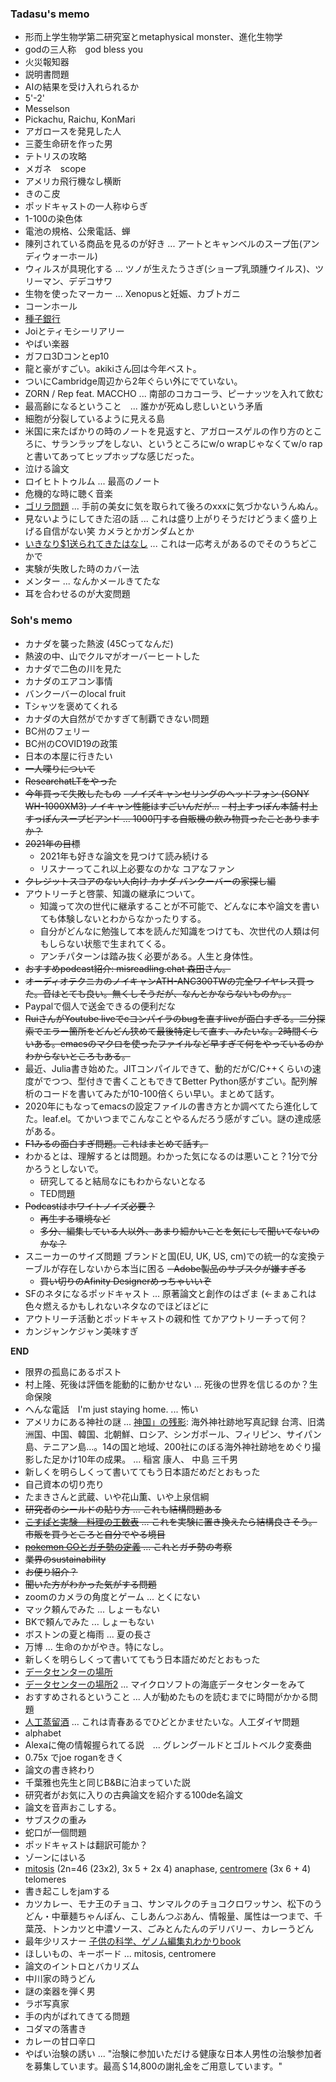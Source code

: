 ### Tadasu's memo
- 形而上学生物学第二研究室とmetaphysical monster、進化生物学
- godの三人称　god bless you
- 火災報知器
- 説明書問題
- AIの結果を受け入れられるか
- 5'-2'
- Messelson
- Pickachu, Raichu, KonMari
- アガロースを発見した人
- 三菱生命研を作った男
- テトリスの攻略
- メガネ　scope
- アメリカ飛行機なし横断
- きのこ皮
- ポッドキャストの一人称ゆらぎ
- 1-100の染色体
- 電池の規格、公衆電話、蝉
- 陳列されている商品を見るのが好き ... アートとキャンベルのスープ缶(アンディウォーホール)
- ウィルスが具現化する ... ツノが生えたうさぎ(ショープ乳頭腫ウイルス)、ツリーマン、デデコサワ
- 生物を使ったマーカー ... Xenopusと妊娠、カブトガニ
- コーンホール
- [種子銀行](https://ja.wikipedia.org/wiki/%E3%82%B9%E3%83%B4%E3%82%A1%E3%83%BC%E3%83%AB%E3%83%90%E3%83%AB%E4%B8%96%E7%95%8C%E7%A8%AE%E5%AD%90%E8%B2%AF%E8%94%B5%E5%BA%AB)
- Joiとティモシーリアリー
- やばい楽器
- ガフロ3Dコンとep10
- 龍と豪がすごい。akikiさん回は今年ベスト。
- ついにCambridge周辺から2年ぐらい外にでていない。
- ZORN / Rep feat. MACCHO ... 南部のコカコーラ、ピーナッツを入れて飲む
- 最高齢になるということ　... 誰かが死ぬし悲しいという矛盾
- 細胞が分裂しているように見える島
- 米国に来たばかりの時のノートを見返すと、アガロースゲルの作り方のところに、サランラップをしない、というところにw/o wrapじゃなくてw/o rapと書いてあってヒップホップな感じだった。
- 泣ける論文
- ロイヒトトゥルム ... 最高のノート
- 危機的な時に聴く音楽
- [ゴリラ問題](https://genomebiology.biomedcentral.com/articles/10.1186/s13059-020-02133-w) ... 手前の美女に気を取られて後ろのxxxに気づかないうんぬん。
- 見ないようにしてきた沼の話 ... これは盛り上がりそうだけどうまく盛り上げる自信がない笑 カメラとかガンダムとか
- [いきなり$1送られてきたはなし](https://timeinthemarket.com/im-getting-that-nielsen-survey-money/) ... これは一応考えがあるのでそのうちどこかで
- 実験が失敗した時のカバー法
- メンター ...  なんかメールきてたな
- 耳を合わせるのが大変問題

### Soh's memo
- カナダを襲った熱波 (45Cってなんだ)
- 熱波の中、山でクルマがオーバーヒートした
- カナダで二色の川を見た
- カナダのエアコン事情
- バンクーバーのlocal fruit
- Tシャツを褒めてくれる
- カナダの大自然がでかすぎて制覇できない問題
- BC州のフェリー
- BC州のCOVID19の政策
- 日本の本屋に行きたい
- ~~一人喋りについて~~
- ~~ResearchatLTをやった~~
- ~~今年買って失敗したもの~~
~~- ノイズキャンセリングのヘッドフォン (SONY WH-1000XM3) ノイキャン性能はすごいんだが...~~
~~- 村上すっぽん本舗 村上すっぽんスープビアンド ... 1000円する自販機の飲み物買ったことありますか？~~
- ~~2021年の目標~~
   - 2021年も好きな論文を見つけて読み続ける
   - リスナーってこれ以上必要なのかな コアなファン
- ~~クレジットスコアのない人向け カナダ バンクーバーの家探し編~~
- アウトリーチと啓蒙、知識の継承について。
  - 知識って次の世代に継承することが不可能で、どんなに本や論文を書いても体験しないとわからなかったりする。
  - 自分がどんなに勉強して本を読んだ知識をつけても、次世代の人類は何もしらない状態で生まれてくる。
  - アンチパターンは踏み抜く必要がある。人生と身体性。
- ~~おすすめpodcast紹介: misreadling.chat 森田さん。~~
- ~~オーディオテクニカのノイキャンATH-ANC300TWの完全ワイヤレス買った。音はとても良い。無くしそうだが、なんとかならないものか。。~~
- Paypalで個人で送金できるの便利だな
- ~~RuiさんがYoutube liveでcコンパイラのbugを直すliveが面白すぎる。二分探索でエラー箇所をどんどん狭めて最後特定して直す、みたいな。2時間くらいある。emacsのマクロを使ったファイルなど早すぎて何をやっているのかわからないところもある。~~
- 最近、Julia書き始めた。JITコンパイルできて、動的だがC/C++くらいの速度がでつつ、型付きで書くこともできてBetter Python感がすごい。配列解析のコードを書いてみたが10-100倍くらい早い。まとめて話す。
- 2020年にもなってemacsの設定ファイルの書き方とか調べてたら進化してた。leaf.el。てかいつまでこんなことやるんだろう感がすごい。謎の達成感がある。
- ~~F1みるの面白すぎ問題。これはまとめて話す。~~
- わかるとは、理解するとは問題。わかった気になるのは悪いこと？1分で分かろうとしないで。
  - 研究してると結局なにもわからないとなる
  - TED問題 
- ~~Podcastはホワイトノイズ必要？~~
  - ~~再生する環境など~~
  - ~~多分、編集している人以外、あまり細かいことを気にして聞いてないのかな？~~
- スニーカーのサイズ問題 ブランドと国(EU, UK, US, cm)での統一的な変換テーブルが存在しないから本当に困る
~~- Adobe製品のサブスクが嫌すぎる~~
  - ~~買い切りのAfinity Designerめっちゃいいぞ~~
- SFのネタになるポッドキャスト ... 原著論文と創作のはざま (<-まぁこれは色々燃えるかもしれないネタなのでほどほどに
- アウトリーチ活動とポッドキャストの親和性 てかアウトリーチって何？
- カンジャンケジャン美味すぎ

__END__
- 限界の孤島にあるポスト
- 村上隆、死後は評価を能動的に動かせない ... 死後の世界を信じるのか？生命保険
- へんな電話　I'm just staying home. ... 怖い
- アメリカにある神社の謎 ... [神国」の残影](https://www.amazon.co.jp/dp/4336063427): 海外神社跡地写真記録 台湾、旧満洲国、中国、韓国、北朝鮮、ロシア、シンガポール、フィリピン、サイパン島、テニアン島…。14の国と地域、200社にのぼる海外神社跡地をめぐり撮影した足かけ10年の成果。 ...  稲宮 康人、 中島 三千男 
- 新しくを明らしくって書いててもう日本語だめだとおもった
- 自己資本の切り売り
- たまきさんと武蔵、いや花山薫、いや上泉信綱
- ~~研究者のシールドの貼り方 ... これも結構問題ある~~
- ~~[こすぱと実験　料理の工数表](https://twitter.com/kenkawakenkenke/status/1292348484880744449) ... これを実験に置き換えたら結構良さそう。市販を買うところと自分でやる境目~~
- ~~[pokemon GOとガチ勢の定義](https://rocketnews24.com/2020/08/04/1398964/amp/) ... これとガチ勢の考察~~
- ~~業界のsustainability~~
- ~~お便り紹介？~~
- ~~聞いた方がわかった気がする問題~~
- zoomのカメラの角度とゲーム ... とくにない
- マック頼んでみた ... しょーもない
- BKで頼んでみた ... しょーもない
- ボストンの夏と梅雨 ... 夏の長さ
- 万博 ... 生命のかがやき。特になし。
- 新しくを明らしくって書いててもう日本語だめだとおもった
- [データセンターの場所](http://travelhack.jp/2012/08/18/underground-datacenter-swedish/)
- [データセンターの場所2](https://cafe-dc.com/design/enemalta-to-build-75m-underground-data-center-99387-article/) ... マイクロソフトの海底データセンターをみて
- おすすめされるということ ... 人が勧めたものを読むまでに時間がかかる問題
- [人工蒸留酒](https://www.afpbb.com/articles/-/3309033?cx_part=outbrain) ... これは青春あるでひどとかませたいな。人工ダイヤ問題
- alphabet
- Alexaに俺の情報握られてる説　... グレングールドとゴルトベルク変奏曲
- 0.75x でjoe roganをきく
- 論文の書き終わり
- 千葉雅也先生と同じB&Bに泊まっていた説
- 研究者がお気に入りの古典論文を紹介する100de名論文
- 論文を音声おこしする。
- サブスクの重み
- 蛇口が一個問題
- ポッドキャストは翻訳可能か？
- ゾーンにはいる
- [mitosis](https://www.reddit.com/r/MechanicalKeyboards/comments/7b7kjq/mitosis_love/) (2n=46 (23x2), 3x 5 + 2x 4) anaphase, [centromere](https://southpawdesign.net/products/centromere-wireless-keyboard?variant=8868004724796) (3x 6 + 4) telomeres
- 書き起こしをjamする
- カツカレー、モナ王のチョコ、サンマルクのチョコクロワッサン、松下のうどん・中華麺ちゃんぽん、こしあんつぶあん、情報量、属性は一つまで、千葉茂、トンカツと中濃ソース、ごみとんたんのデリバリー、カレーうどん
- 最年少リスナー [子供の科学、ゲノム編集丸わかりbook](https://twitter.com/yorokonbuRX/status/1348913252822966274)
- ほしいもの、キーボード ... mitosis, centromere
- 論文のイントロとバカリズム
- 中川家の時うどん
- 謎の楽器を弾く男
- ラボ写真家
- 手の内がばれてきてる問題
- コダマの落書き
- カレーの甘口辛口
- やばい治験の誘い ... "治験に参加いただける健康な日本人男性の治験参加者を募集しています。最高＄14,800の謝礼金をご用意しています。"
